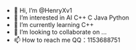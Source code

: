 - 👋 Hi, I’m @HenryXv1
- 👀 I’m interested in AI C++ C Java Python
- 🌱 I’m currently learning C++
- 💞️ I’m looking to collaborate on ...
- 📫 How to reach me QQ：1153688751

<!---
HenryXv1/HenryXv1 is a ✨ special ✨ repository because its `README.md` (this file) appears on your GitHub profile.
You can click the Preview link to take a look at your changes.
--->
